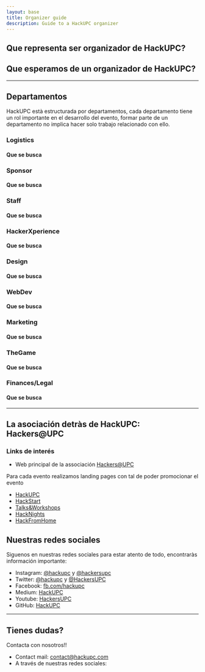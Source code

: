 ```yaml
---
layout: base
title: Organizer guide
description: Guide to a HackUPC organizer
---
```


<link rel="stylesheet" href="https://use.fontawesome.com/releases/v5.6.1/css/all.css" integrity="sha384-gfdkjb5BdAXd+lj+gudLWI+BXq4IuLW5IT+brZEZsLFm++aCMlF1V92rMkPaX4PP" crossorigin="anonymous">


## Que representa ser organizador de HackUPC?



## Que esperamos de un organizador de HackUPC?



---

## Departamentos

HackUPC està estructurada por departamentos, cada departamento tiene un rol importante en el desarrollo del evento, formar parte de un departamento no implica hacer solo trabajo relacionado con ello.

### Logistics

#### Que se busca


### Sponsor

#### Que se busca


### Staff

#### Que se busca


### HackerXperience

#### Que se busca


### Design

#### Que se busca


### WebDev

#### Que se busca


### Marketing

#### Que se busca


### TheGame

#### Que se busca


### Finances/Legal

#### Que se busca

---

## La asociación detràs de HackUPC: Hackers@UPC


### Links de interés

- Web principal de la associación [Hackers@UPC](https://hackersatupc.org)

Para cada evento realizamos landing pages con tal de poder promocionar el evento

- [HackUPC](https://hackupc.com)
- [HackStart](https://hackstart.dev)
- [Talks&Workshops](https://talks.hackersatupc.org)
- [HackNights](https://hacknights.dev)
- [HackFromHome](https://hackfromhome.hackersatupc.org)

## Nuestras redes sociales

Siguenos en nuestras redes sociales para estar atento de todo, encontraràs información importante:

- <i class="fab fa-instagram"></i> Instagram: [@hackupc](https://www.instagram.com/hackupc/) y [@hackersupc](https://www.instagram.com/hackersupc/)
- <i class="fab fa-twitter"></i> Twitter: [@hackupc](https://twitter.com/hackupc) y [@HackersUPC](https://twitter.com/hackersupc)
- <i class="fab fa-facebook"></i> Facebook: [fb.com/hackupc](https://www.facebook.com/Hackupc/)
- <i class="fab fa-medium"></i> Medium: [HackUPC](https://medium.com/@hackupc)
- <i class="fab fa-youtube"></i> Youtube: [HackersUPC](https://www.youtube.com/c/HackersUPC)
- <i class="fab fa-github"></i> GitHub: [HackUPC](https://github.com/hackupc)
---

## Tienes dudas?

Contacta con nosotros!! 

- <i class="fas fa-envelope"></i> Contact mail: [contact@hackupc.com](mailto:contact@hackupc.com)
- A través de nuestras redes sociales: <i class="fab fa-instagram"></i> <i class="fab fa-twitter"></i> <i class="fab fa-facebook"></i>